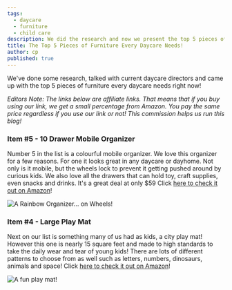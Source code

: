 ```yaml
---
tags:
  - daycare
  - furniture
  - child care
description: We did the research and now we present the top 5 pieces of furniture every daycare needs!
title: The Top 5 Pieces of Furniture Every Daycare Needs!
author: cp
published: true
---
```


We've done some research, talked with current daycare directors and came up with the top 5 pieces of furniture every daycare needs right now!

_Editors Note: The links below are affiliate links.  That means that if you buy using our link, we get a small percentage from Amazon.  You pay the same price regardless if you use our link or not!  This commission helps us run this blog!_

### Item #5 - 10 Drawer Mobile Organizer

Number 5 in the list is a colourful mobile organizer.  We love this organizer for a few reasons.  For one it looks great in any daycare or dayhome.  Not only is it mobile, but the wheels lock to prevent it getting pushed around by curious kids.  We also love all the drawers that can hold toy, craft supplies, even snacks and drinks.  It's a great deal at only $59  Click [here to check it out on Amazon](https://amzn.to/2G3KKAh)!

![A Rainbow Organizer... on Wheels!](https://blog.daycareiq.com/site_assets/images/organizer.jpg)

### Item #4 - Large Play Mat

Next on our list is something many of us had as kids, a city play mat!  However this one is nearly 15 square feet and made to high standards to take the daily wear and tear of young kids!  There are lots of different patterns to choose from as well such as letters, numbers, dinosaurs, animals and space!  Click [here to check it out on Amazon](https://amzn.to/2G9ytpE)!

![A fun play mat!](https://blog.daycareiq.com/site_assets/images/playmat.jpg)
